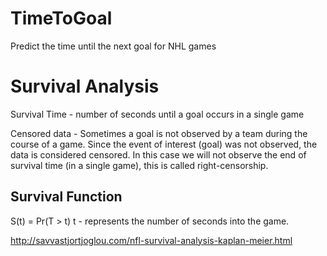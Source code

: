# TimeToGoal
Predict the time until the next goal for NHL games


# Survival Analysis

Survival Time - number of seconds until a goal occurs in a single game

Censored data - Sometimes a goal is not observed by a team during the course of a game. Since the event of interest (goal) was not observed, the data is considered censored. In this case we will not observe the end of survival time (in a single game), this is called right-censorship.

## Survival Function

S(t) = Pr(T > t)
t - represents the number of seconds into the game.


http://savvastjortjoglou.com/nfl-survival-analysis-kaplan-meier.html
